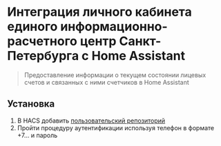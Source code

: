 Интеграция личного кабинета единого информационно-расчетного центр Санкт-Петербурга с Home Assistant
==================================================

> Предоставление информации о текущем состоянии лицевых счетов и связанных с ними счетчиков в Home Assistant

## Установка

1. В HACS добавить [пользовательский репозиторий](https://hacs.xyz/docs/faq/custom_repositories/)
2. Пройти процедуру аутентификации используя телефон в формате +7... и пароль
